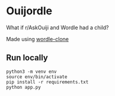 # Ouijordle

What if r/AskOuiji and Wordle had a child?

Made using [wordle-clone](https://github.com/WebDevSimplified/wordle-clone)

## Run locally

```
python3 -m venv env
source env/bin/activate
pip install -r requirements.txt
python app.py
```